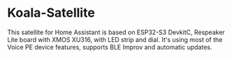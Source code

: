 # Koala-Satellite
This satellite for Home Assistant is based on ESP32-S3 DevkitC, Respeaker Lite board with XMOS XU316, with LED strip and dial. It's using most of the Voice PE device features, supports BLE Improv and automatic updates.
